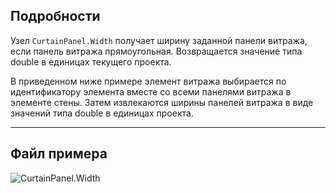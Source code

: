 ## Подробности
Узел `CurtainPanel.Width` получает ширину заданной панели витража, если панель витража прямоугольная. Возвращается значение типа double в единицах текущего проекта.

В приведенном ниже примере элемент витража выбирается по идентификатору элемента вместе со всеми панелями витража в элементе стены. Затем извлекаются ширины панелей витража в виде значений типа double в единицах проекта.
___
## Файл примера

![CurtainPanel.Width](./Revit.Elements.CurtainPanel.Width_img.jpg)
